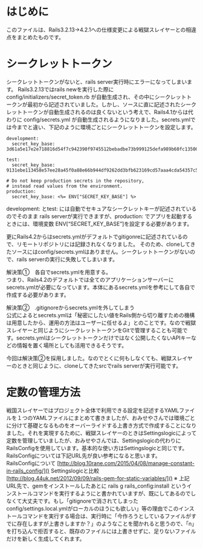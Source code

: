 # はじめに
このファイルは、Rails3.2.13→4.2.1への仕様変更による戦獄スレイヤーとの相違点をまとめたものです。

# シークレットトークン
シークレットトークンがないと、rails server実行時にエラーになってしまいます。
Rails3.2.13ではrails newを実行した際に config/initializers/secret_token.rb が自動生成され、その中にシークレットトークンが最初から記述されていました。しかし、ソースに直に記述されたシークレットトークンが自動生成されるのは良くないという考えで、Rails4.1からは代わりに config/secrets.yml が自動生成されるようになりました。secrets.ymlでは今までと違い、下記のように環境ごとにシークレットトークンを設定します。
```
development:
  secret_key_base: 3d61a5e17e2e718816d54f7c942390f9745512bebadbe73b999125defa989b60fc13500b0c17080ae4b5377dd14517e11127b4d9b6592b34411eeb4a576b6d2e

test:
  secret_key_base: 9131ebe113458e57ee28a45f0a88e66b944df9262dd3bfb623169cd57aaa4cda54357c5cfed48e0c523fb5991ddfbfb0d4a5fcdbaf5949280b8c5879ada54c95

# Do not keep production secrets in the repository,
# instead read values from the environment.
production:
  secret_key_base: <%= ENV["SECRET_KEY_BASE"] %>
```
development: とtest: には自動でセキュアなシークレットキーが記述されているのでそのまま
rails serverが実行できますが、production: でアプリを起動するときには、環境変数 ENV[“SECRET_KEY_BASE”]を設定する必要があります。

更にRails4.2からはsecrets.ymlがデフォルトでgitigonreに記述されているので、リモートリポジトリには記録されなくなりました。
そのため、cloneしてきたソースにはconfig/secrets.ymlはありません。シークレットトークンがないので、rails serverの実行に失敗してしまいます。

解決策①　各自でsecrets.ymlを用意する。  
つまり、Rails4.2のデフォルトでは全てのアプリケーションサーバーにsecrets.ymlが必要になっています。本体にあるsecrets.ymlを参考にして各自で作成する必要があります。

解決策②　.gitignoreからsecrets.ymlを外してしまう  
公式によるとsecrets.ymlは「秘密にしたい値をRails側から切り離すための機構は用意したから、運用の方法はユーザーに任せるよ」とのことです。なので戦獄スレイヤーと同じようにシークレットトークンをGitで管理することも可能です。secrets.ymlはシークレットトークンだけではなく公開したくないAPIキーなどの情報を置く場所としても活用できるそうです。

今回は解決策②を採用しました。なのでとくに何もしなくても、戦獄スレイヤーのときと同じように、cloneしてきたsrcでrails serverが実行可能です。

# 定数の管理方法
戦国スレイヤーではプロジェクト全体で利用できる設定を記述するYAMLファイルを１つのYAMLファイルにまとめて書きましたが、おみせやさんでは環境ごとに分けて基礎となるものをオーバーライドする上書き方式で作成することになりました。それを実現するために、戦獄スレイヤーのときはSettingslogicによって定数を管理していましたが、おみせやさんでは、Settingslogicの代わりにRailsConfigを使用しています。基本的な使い方はSettingslogicと同じです。
RailsConfigについては下記URL先が良い参考になると思います。  
RailsConfigについて
[http://blog.10rane.com/2015/04/08/manage-constant-in-rails_config/]()
Settingslogicと比較
[http://blog.44uk.net/2012/09/09/rails-gem-for-static-variables/]()
※ 上記URL先で、gemをインストールしたあとに rails g rails_config:install というインストールコマンドを実行するようにと書かれていますが、既にしてあるのでしなくて大丈夫です。もし「gitignoreで消されてしまったconfig/settings.local.ymlがローカルのほうにも欲しい」等の理由でこのインストールコマンドを実行する場合は、実行時に「今作ろうとしているファイルがすでに存在しますが上書きしますか？」のようなことを聞かれると思うので、「n」を打ち込んで拒否すると、既存のファイルには上書きせずに、足りないファイルだけを新しく生成してくれます。
